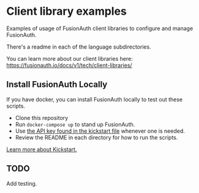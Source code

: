 # Client library examples

Examples of usage of FusionAuth client libraries to configure and manage FusionAuth. 

There's a readme in each of the language subdirectories.

You can learn more about our client libraries here: https://fusionauth.io/docs/v1/tech/client-libraries/

## Install FusionAuth Locally

If you have docker, you can install FusionAuth locally to test out these scripts.

* Clone this repository
* Run `docker-compose up` to stand up FusionAuth.
* Use [the API key found in the kickstart file](/kickstart/kickstart.json#L8) whenever one is needed.
* Review the README in each directory for how to run the scripts.

[Learn more about Kickstart.](https://fusionauth.io/docs/v1/tech/installation-guide/kickstart)

## TODO

Add testing.

